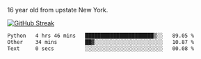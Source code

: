 16 year old from upstate New York. 

[![GitHub Streak](https://github-readme-streak-stats.herokuapp.com?user=airD173&theme=onedark&hide_border=true)](https://git.io/streak-stats)

<!--START_SECTION:waka-->

```txt
Python   4 hrs 46 mins   ██████████████████████▒░░   89.05 %
Other    34 mins         ██▓░░░░░░░░░░░░░░░░░░░░░░   10.87 %
Text     0 secs          ░░░░░░░░░░░░░░░░░░░░░░░░░   00.08 %
```

<!--END_SECTION:waka-->
